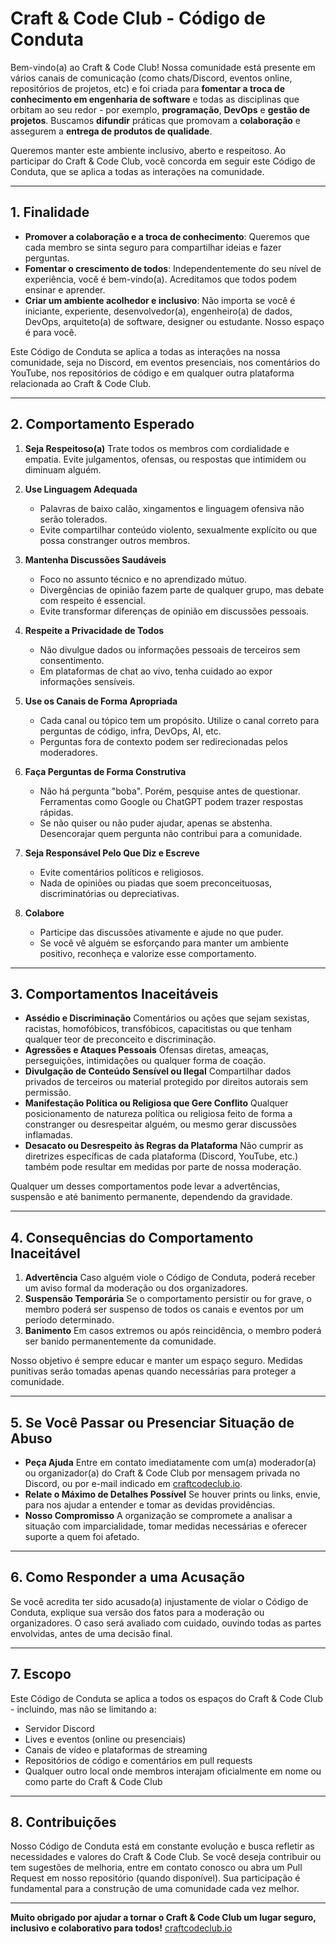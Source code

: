 # Craft & Code Club - Código de Conduta

Bem-vindo(a) ao Craft & Code Club! Nossa comunidade está presente em vários canais de comunicação (como chats/Discord, eventos online, repositórios de projetos, etc) e foi criada para **fomentar a troca de conhecimento em engenharia de software** e todas as disciplinas que orbitam ao seu redor - por exemplo, **programação**, **DevOps** e **gestão de projetos**. Buscamos **difundir** práticas que promovam a **colaboração** e assegurem a **entrega de produtos de qualidade**.

Queremos manter este ambiente inclusivo, aberto e respeitoso. Ao participar do Craft & Code Club, você concorda em seguir este Código de Conduta, que se aplica a todas as interações na comunidade.

---

## 1. Finalidade

- **Promover a colaboração e a troca de conhecimento**: Queremos que cada membro se sinta seguro para compartilhar ideias e fazer perguntas.
- **Fomentar o crescimento de todos**: Independentemente do seu nível de experiência, você é bem-vindo(a). Acreditamos que todos podem ensinar e aprender.
- **Criar um ambiente acolhedor e inclusivo**: Não importa se você é iniciante, experiente, desenvolvedor(a), engenheiro(a) de dados, DevOps, arquiteto(a) de software, designer ou estudante. Nosso espaço é para você.

Este Código de Conduta se aplica a todas as interações na nossa comunidade, seja no Discord, em eventos presenciais, nos comentários do YouTube, nos repositórios de código e em qualquer outra plataforma relacionada ao Craft & Code Club.

---

## 2. Comportamento Esperado

1. **Seja Respeitoso(a)**
   Trate todos os membros com cordialidade e empatia. Evite julgamentos, ofensas, ou respostas que intimidem ou diminuam alguém.

2. **Use Linguagem Adequada**
   - Palavras de baixo calão, xingamentos e linguagem ofensiva não serão tolerados.
   - Evite compartilhar conteúdo violento, sexualmente explícito ou que possa constranger outros membros.

3. **Mantenha Discussões Saudáveis**
   - Foco no assunto técnico e no aprendizado mútuo.
   - Divergências de opinião fazem parte de qualquer grupo, mas debate com respeito é essencial.
   - Evite transformar diferenças de opinião em discussões pessoais.

4. **Respeite a Privacidade de Todos**
   - Não divulgue dados ou informações pessoais de terceiros sem consentimento.
   - Em plataformas de chat ao vivo, tenha cuidado ao expor informações sensíveis.

5. **Use os Canais de Forma Apropriada**
   - Cada canal ou tópico tem um propósito. Utilize o canal correto para perguntas de código, infra, DevOps, AI, etc.
   - Perguntas fora de contexto podem ser redirecionadas pelos moderadores.

6. **Faça Perguntas de Forma Construtiva**
   - Não há pergunta "boba". Porém, pesquise antes de questionar. Ferramentas como Google ou ChatGPT podem trazer respostas rápidas.
   - Se não quiser ou não puder ajudar, apenas se abstenha. Desencorajar quem pergunta não contribui para a comunidade.

7. **Seja Responsável Pelo Que Diz e Escreve**
   - Evite comentários políticos e religiosos.
   - Nada de opiniões ou piadas que soem preconceituosas, discriminatórias ou depreciativas.

8. **Colabore**
   - Participe das discussões ativamente e ajude no que puder.
   - Se você vê alguém se esforçando para manter um ambiente positivo, reconheça e valorize esse comportamento.

---

## 3. Comportamentos Inaceitáveis

- **Assédio e Discriminação**
  Comentários ou ações que sejam sexistas, racistas, homofóbicos, transfóbicos, capacitistas ou que tenham qualquer teor de preconceito e discriminação.
- **Agressões e Ataques Pessoais**
  Ofensas diretas, ameaças, perseguições, intimidações ou qualquer forma de coação.
- **Divulgação de Conteúdo Sensível ou Ilegal**
  Compartilhar dados privados de terceiros ou material protegido por direitos autorais sem permissão.
- **Manifestação Política ou Religiosa que Gere Conflito**
  Qualquer posicionamento de natureza política ou religiosa feito de forma a constranger ou desrespeitar alguém, ou mesmo gerar discussões inflamadas.
- **Desacato ou Desrespeito às Regras da Plataforma**
  Não cumprir as diretrizes específicas de cada plataforma (Discord, YouTube, etc.) também pode resultar em medidas por parte de nossa moderação.

Qualquer um desses comportamentos pode levar a advertências, suspensão e até banimento permanente, dependendo da gravidade.

---

## 4. Consequências do Comportamento Inaceitável

1. **Advertência**
   Caso alguém viole o Código de Conduta, poderá receber um aviso formal da moderação ou dos organizadores.
2. **Suspensão Temporária**
   Se o comportamento persistir ou for grave, o membro poderá ser suspenso de todos os canais e eventos por um período determinado.
3. **Banimento**
   Em casos extremos ou após reincidência, o membro poderá ser banido permanentemente da comunidade.

Nosso objetivo é sempre educar e manter um espaço seguro. Medidas punitivas serão tomadas apenas quando necessárias para proteger a comunidade.

---

## 5. Se Você Passar ou Presenciar Situação de Abuso

- **Peça Ajuda**
  Entre em contato imediatamente com um(a) moderador(a) ou organizador(a) do Craft & Code Club por mensagem privada no Discord, ou por e-mail indicado em [craftcodeclub.io](https://craftcodeclub.io).
- **Relate o Máximo de Detalhes Possível**
  Se houver prints ou links, envie, para nos ajudar a entender e tomar as devidas providências.
- **Nosso Compromisso**
  A organização se compromete a analisar a situação com imparcialidade, tomar medidas necessárias e oferecer suporte a quem foi afetado.

---

## 6. Como Responder a uma Acusação

Se você acredita ter sido acusado(a) injustamente de violar o Código de Conduta, explique sua versão dos fatos para a moderação ou organizadores. O caso será avaliado com cuidado, ouvindo todas as partes envolvidas, antes de uma decisão final.

---

## 7. Escopo

Este Código de Conduta se aplica a todos os espaços do Craft & Code Club - incluindo, mas não se limitando a:

- Servidor Discord
- Lives e eventos (online ou presenciais)
- Canais de vídeo e plataformas de streaming
- Repositórios de código e comentários em pull requests
- Qualquer outro local onde membros interajam oficialmente em nome ou como parte do Craft & Code Club

---

## 8. Contribuições

Nosso Código de Conduta está em constante evolução e busca refletir as necessidades e valores do Craft & Code Club. Se você deseja contribuir ou tem sugestões de melhoria, entre em contato conosco ou abra um Pull Request em nosso repositório (quando disponível). Sua participação é fundamental para a construção de uma comunidade cada vez melhor.

---

**Muito obrigado por ajudar a tornar o Craft & Code Club um lugar seguro, inclusivo e colaborativo para todos!**
[craftcodeclub.io](https://craftcodeclub.io)
